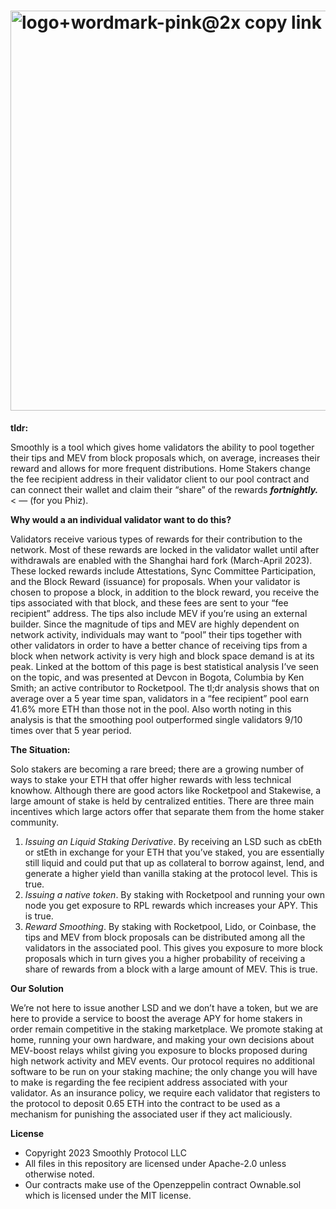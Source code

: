 
# <img width="640" alt="logo+wordmark-pink@2x copy link" src="https://github.com/Smoothly-Protocol/contracts/assets/106842341/d471ccbb-b96d-4f91-a545-03b19a102ac8">

**tldr:** 

Smoothly is a tool which gives home validators the ability to pool together their tips and MEV from block proposals which, on average, increases their reward and allows for more frequent distributions. Home Stakers change the fee recipient address in their validator client to our pool contract and can connect their wallet and claim their “share” of the rewards ***fortnightly.*** < — (for you Phiz). 

**Why would a an individual validator want to do this?** 

Validators receive various types of rewards for their contribution to the network. Most of these rewards are locked in the validator wallet until after withdrawals are enabled with the Shanghai hard fork (March-April 2023). These locked rewards include Attestations, Sync Committee Participation, and the Block Reward (issuance) for proposals. When your validator is chosen to propose a block, in addition to the block reward, you receive the tips associated with that block, and these fees are sent to your “fee recipient” address. The tips also include MEV if you’re using an external builder. Since the magnitude of tips and MEV are highly dependent on network activity, individuals may want to “pool” their tips together with other validators in order to have a better chance of receiving tips from a block when network activity is very high and block space demand is at its peak.  Linked at the bottom of this page is best statistical analysis I’ve seen on the topic, and was presented at Devcon in Bogota, Columbia by Ken Smith; an active contributor to Rocketpool. The tl;dr analysis shows that on average over a 5 year time span, validators in a “fee recipient” pool earn 41.6% more ETH than those not in the pool. Also worth noting in this analysis is that the smoothing pool outperformed single validators 9/10 times over that 5 year period. 

**The Situation:** 

Solo stakers are becoming a rare breed; there are a growing number of ways to stake your ETH that  offer higher rewards with less technical knowhow.  Although there are good actors like Rocketpool and Stakewise, a large amount of stake is held by centralized entities.  There are three main incentives which large actors offer that separate them from the home staker community.   

1. *Issuing an Liquid Staking Derivative*. By receiving an LSD such as cbEth or stEth in exchange for your ETH that you’ve staked, you are essentially still liquid and could put that up as collateral to borrow against, lend, and generate a higher yield than vanilla staking at the protocol level. This is true. 
2. *Issuing a native token*. By staking with Rocketpool and running your own node you get exposure to RPL rewards which increases your APY. This is true. 
3. *Reward Smoothing*. By staking with Rocketpool, Lido, or Coinbase, the tips and MEV from block proposals can be distributed among all the validators in the associated pool. This gives you exposure to more block proposals which in turn gives you a higher probability of receiving a share of rewards from a block with a large amount of MEV. This is true. 

**Our Solution** 

We’re not here to issue another LSD and we don’t have a token, but we are here to provide a service to boost the average APY for home stakers in order remain competitive in the staking marketplace. We promote staking at home, running your own hardware, and making your own decisions about MEV-boost relays whilst giving you exposure to blocks proposed during high network activity and MEV events.  Our protocol requires no additional software to be run on your staking machine; the only change you will have to make is regarding the fee recipient address associated with your validator. As an insurance policy, we require each validator that registers to the protocol to deposit 0.65 ETH into the contract to be used as a mechanism for punishing the associated user if they act maliciously.
 
**License**

 * Copyright 2023 Smoothly Protocol LLC
 * All files in this repository are licensed under Apache-2.0 unless otherwise noted.
 * Our contracts make use of the Openzeppelin contract Ownable.sol which is licensed under the MIT license.


